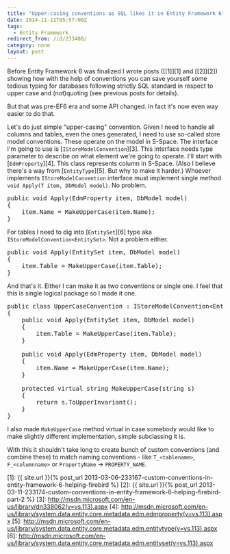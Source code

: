 ```yaml
---
title: "Upper-casing conventions as SQL likes it in Entity Framework 6"
date: 2014-11-11T05:57:00Z
tags:
  - Entity Framework
redirect_from: /id/233488/
category: none
layout: post
---
```

Before Entity Framework 6 was finalized I wrote posts ([[1]][1] and [[2]][2]) showing how with the help of conventions you can save yourself some tedious typing for databases following strictly SQL standard in respect to upper case and (not)quoting (see previous posts for details).

But that was pre-EF6 era and some API changed. In fact it's now even way easier to do that.

<!-- excerpt -->

Let's do just simple "upper-casing" convention. Given I need to handle all columns and tables, even the ones generated, I need to use so-called store model conventions. These operate on the model in S-Space. The interface I'm going to use is [`IStoreModelConvention`][3]. This interface needs type parameter to describe on what element we're going to operate. I'll start with [`EdmProperty`][4]. This class represents column in S-Space. (Also I believe there's a way from [`EntityType`][5]. But why to make it harder.) Whoever implements `IStoreModelConvention` interface must implement single method `void Apply(T item, DbModel model)`. No problem.

<pre class="brush:csharp">
public void Apply(EdmProperty item, DbModel model)
{
	item.Name = MakeUpperCase(item.Name);
}
</pre>  

For tables I need to dig into [`EntitySet`][6] type aka `IStoreModelConvention<EntitySet>`. Not a problem either.

<pre class="brush:csharp">
public void Apply(EntitySet item, DbModel model)
{
	item.Table = MakeUpperCase(item.Table);
}
</pre>

And that's it. Either I can make it as two conventions or single one. I feel that this is single logical package so I made it one.

<pre class="brush:csharp">
public class UpperCaseConvention : IStoreModelConvention&lt;EntitySet&gt;, IStoreModelConvention&lt;EdmProperty&gt;
{
	public void Apply(EntitySet item, DbModel model)
	{
		item.Table = MakeUpperCase(item.Table);
	}

	public void Apply(EdmProperty item, DbModel model)
	{
		item.Name = MakeUpperCase(item.Name);
	}

	protected virtual string MakeUpperCase(string s)
	{
		return s.ToUpperInvariant();
	}
}
</pre>

I also made `MakeUpperCase` method virtual in case somebody would like to make slightly different implementation, simple subclassing it is.

With this it shouldn't take long to create bunch of custom conventions (and combine these) to match naming conventions - like `T_<tablename>`, `F_<columnname>` or `PropertyName` -> `PROPERTY_NAME`.  

[1]: {{ site.url }}{% post_url 2013-03-06-233167-custom-conventions-in-entity-framework-6-helping-firebird %}
[2]: {{ site.url }}{% post_url 2013-03-11-233174-custom-conventions-in-entity-framework-6-helping-firebird-part-2 %}
[3]: http://msdn.microsoft.com/en-us/library/dn338062(v=vs.113).aspx
[4]: http://msdn.microsoft.com/en-us/library/system.data.entity.core.metadata.edm.edmproperty(v=vs.113).aspx
[5]: http://msdn.microsoft.com/en-us/library/system.data.entity.core.metadata.edm.entitytype(v=vs.113).aspx
[6]: http://msdn.microsoft.com/en-us/library/system.data.entity.core.metadata.edm.entityset(v=vs.113).aspx